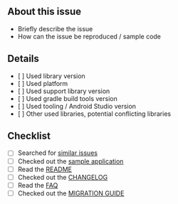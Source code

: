 ## About this issue

- Briefly describe the issue
- How can the issue be reproduced / sample code

## Details
- [ ] Used library version
- [ ] Used platform
- [ ] Used support library version
- [ ] Used gradle build tools version
- [ ] Used tooling / Android Studio version
- [ ] Other used libraries, potential conflicting libraries

## Checklist

- [ ] Searched for [similar issues](https://github.com/mikepenz/storyblok-mp-SDK/issues)
- [ ] Checked out the [sample application](https://github.com/mikepenz/storyblok-mp-SDK/tree/develop/app)
- [ ] Read the [README](https://github.com/mikepenz/storyblok-mp-SDK/blob/develop/README.md)
- [ ] Checked out the [CHANGELOG](https://github.com/mikepenz/storyblok-mp-SDK/releases)
- [ ] Read the [FAQ](https://github.com/mikepenz/storyblok-mp-SDK/blob/develop/FAQ.md)
- [ ] Checked out the [MIGRATION GUIDE](https://github.com/mikepenz/storyblok-mp-SDK/blob/develop/MIGRATION.md)
